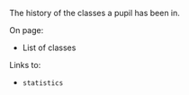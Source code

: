 
The history of the classes a pupil has been in.

On page:
- List of classes

Links to:
- `statistics`
